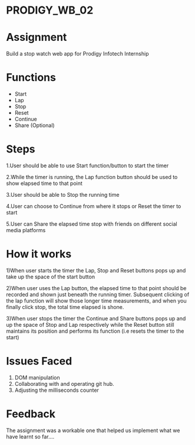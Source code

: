 
# PRODIGY_WB_02

# Assignment
Build a stop watch web app for Prodigy Infotech Internship

# Functions
- Start
- Lap
- Stop
- Reset
- Continue
- Share (Optional)

# Steps
1.User should be able to use Start function/button to start the timer

2.While the timer is running, the Lap function button should be used to show elapsed time to that point 

3.User should be able to Stop the running time 

4.User can choose to Continue from where it stops or Reset the timer to start

5.User can Share the elapsed time stop with friends on different social media platforms


# How it works

1)When user starts the timer the Lap, Stop and Reset buttons pops up and take up the space of the start button

2)When user uses the Lap button, the elapsed time to that point should be recorded and shown just beneath the running timer. Subsequent clicking of the lap function will show those longer time measurements, and when you finally click stop, the total time elapsed is shone.

3)When user stops the timer the Continue and Share buttons pops up and up the space of Stop and Lap respectively while the Reset button still maintains its position and performs its function (i.e resets the timer to the start)

# Issues Faced 
1.  DOM manipulation 
2.  Collaborating with and operating git hub. 
3.  Adjusting the milliseconds counter


#  Feedback 
The assignment was a workable one that helped us implement what we have learnt so far.... 




